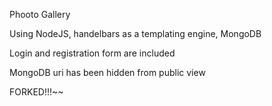 Phooto Gallery

Using NodeJS, handelbars as a templating engine, MongoDB

Login and registration form are included

MongoDB uri has been hidden from public view

FORKED!!!~~
